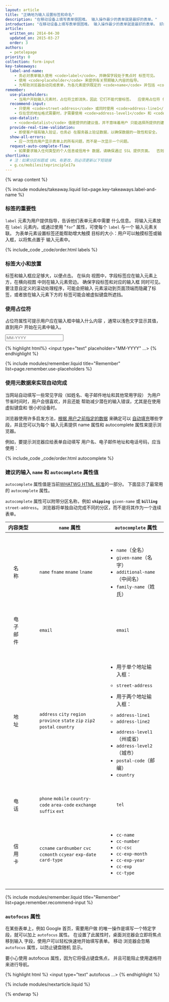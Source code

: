 ```yaml
---
layout: article
title: "正确地为输入设置标签和命名"
description: "在移动设备上填写表单很困难。 输入操作最少的表单就是最好的表单。"
introduction: "在移动设备上填写表单很困难。 输入操作最少的表单就是最好的表单。 好的表单提供有语义的输入类型。 按键应变为与用户的输入类型匹配；用户在日历中选取日期。 让用户了解情况。 验证工具应告诉用户，在提交表单之前他们需要做什么。"
article:
  written_on: 2014-04-30
  updated_on: 2015-03-27
  order: 3
authors:
  - petelepage
priority: 0
collection: form-input
key-takeaways:
  label-and-name:
    - 务必对表单输入使用 <code>label</code>，并确保字段处于焦点时 标签可见。
    - 使用 <code>placeholder</code> 来提供有关预期输入内容的指导。
    - 为帮助浏览器自动完成表单，为各元素提供既定的 <code>name</code> 并包括 <code>autocomplete</code> 属性。
remember:
  use-placeholders:
    - 当用户开始输入元素时，占位符立即消失，因此 它们不能代替标签。  应使用占位符 作为辅助，引导用户注意所需的格式和内容。
  recommend-input:
    - 只使用 <code>street-address</code> 或同时使用 <code>address-line1</code> 和 <code>address-line2</code>
    - 仅在您的地址格式需要时，才需要使用 <code>address-level1</code> 和 <code>address-level2</code> 。
  use-datalist:
    - <code>datalist</code> 值是提供的建议值，并不意味着用户 只能选择所提供的建议值。
  provide-real-time-validation:
    - 即使客户端有输入验证，也务必 在服务器上验证数据，以确保数据的一致性和安全。
  show-all-errors:
    - 应一次性向用户显示表单上的所有问题，而不是一次显示一个问题。
  request-auto-complete-flow:
    - 如果要求输入任何类型的个人信息或信用卡 数据，请确保通过 SSL 提供页面。  否则对话框将 警告用户，他们的信息可能不安全。
shortlinks:
  # 注：如果分区标题或 URL 有更改，则必须更新以下短链接
  - g.co/mobilesiteprinciple17a
---
```

{% wrap content %}

<style>
  img, video, object {
    max-width: 100%;
  }

  img.center {
    display: block;
    margin-left: auto;
    margin-right: auto;
  }

  table.inputtypes th:nth-of-type(2) {
    min-width: 270px;
  }

  table.tc-heavyright th:first-of-type {
    width: 30%;
  }
</style>

{% include modules/takeaway.liquid list=page.key-takeaways.label-and-name %}

### 标签的重要性

`label` 元素为用户提供指导，告诉他们表单元素中需要
什么信息。  将输入元素放在 `label` 元素内，或通过使用 "`for`"
属性，可使每个 `label` 与一个
输入元素关联。  为表单元素设置标签还能帮助增大触摸
目标的大小：用户可以触摸标签或输入框，以将焦点置于
输入元素中。

{% include_code _code/order.html labels %}

### 标签大小和放置

标签和输入框应足够大，以便点击。  在纵向
视图中，字段标签应在输入元素上方，在横向视图
中则在输入元素旁边。  确保字段标签和对应的输入框
同时可见。  要注意自定义的滚动处理程序，可能会把输入
元素滚动到页面顶端而隐藏了标签，或者放在输入元素下方的
标签可能会被虚拟键盘所遮挡。

### 使用占位符

占位符属性可提示用户应在输入框中输入什么内容
，通常以浅色文字显示其值，直到用户
开始在元素中输入。

<input type="text" placeholder="MM-YYYY">

{% highlight html%}
<input type="text" placeholder="MM-YYYY" ...>
{% endhighlight %}


{% include modules/remember.liquid title="Remember" list=page.remember.use-placeholders %}

### 使用元数据来实现自动完成

当网站自动填写一些常见字段（如姓名、电子邮件地址和其他常用字段）
为用户节省时间时，用户会很喜欢，并且还能
帮助减少潜在的输入错误，尤其是在使用虚拟键盘和
很小的设备时。

浏览器使用许多启发方法，[根据
用户之前指定的数据](https://support.google.com/chrome/answer/142893)
来确定可以
[自动填充](https://support.google.com/chrome/answer/142893)哪些字段，并且您可以为每个
输入元素提供 name 属性和 autocomplete
属性来提示浏览器。

例如，要提示浏览器应给表单自动填写
用户名、电子邮件地址和电话号码，应当使用：

{% include_code _code/order.html autocomplete %}


### 建议的输入 `name` 和 `autocomplete` 属性值

<style>
  table td { padding: 13px 26px; }
  table ul { padding: 13px 0; }
</style>

`autocomplete` 属性值是当前[WHATWG HTML 标准](https://html.spec.whatwg.org/multipage/forms.html#autofill)的一部分。 下面显示了最常用的 `autocomplete` 属性。

`autocomplete` 属性可以附带分区名称，例如 **`shipping `**`given-name` 或 **`billing `**`street-address`。 浏览器将单独自动完成不同的分区，而不是将其作为一个连续表单。

<table class="table-3 autocompletes">
  <colgroup>
    <col span="1">
    <col span="1">
    <col span="1">
  </colgroup>
  <thead>
    <tr>
      <th data-th="Content type">内容类型</th>
      <th data-th="name attribute"><code>name</code> 属性</th>
      <th data-th="autocomplete attribute"><code>autocomplete</code> 属性</th>
    </tr>
  </thead>
  <tbody>
    <tr>
      <td data-th="Content type">名称</td>
      <td data-th="name attribute">
        <code>name</code>
        <code>fname</code>
        <code>mname</code>
        <code>lname</code>
      </td>
      <td data-th="autocomplete attribute">
        <ul>
          <li><code>name</code>（全名）</li>
          <li><code>given-name</code>（名字）</li>
          <li><code>additional-name</code>（中间名）</li>
          <li><code>family-name</code>（姓氏）</li>
        </ul>
      </td>
    </tr>
    <tr>
      <td data-th="Content type">电子邮件</td>
      <td data-th="name attribute"><code>email</code></td>
      <td data-th="autocomplete attribute"><code>email</code></td>
    </tr>
    <tr>
      <td data-th="Content type">地址</td>
      <td data-th="name attribute">
        <code>address</code>
        <code>city</code>
        <code>region</code>
        <code>province</code>
        <code>state</code>
        <code>zip</code>
        <code>zip2</code>
        <code>postal</code>
        <code>country</code>
      </td>
      <td data-th="autocomplete attribute">
        <ul>
          <li>用于单个地址输入框：
            <ul>
              <li><code>street-address</code></li>
            </ul>
          </li>
          <li>用于两个地址输入框：
            <ul>
              <li><code>address-line1</code></li>
              <li><code>address-line2</code></li>
            </ul>
          </li>
          <li><code>address-level1</code>（州或省）</li>
          <li><code>address-level2</code>（城市）</li>
          <li><code>postal-code</code>（邮编）</li>
          <li><code>country</code></li>
        </ul>
      </td>
    </tr>
    <tr>
      <td data-th="Content type">电话</td>
      <td data-th="name attribute">
        <code>phone</code>
        <code>mobile</code>
        <code>country-code</code>
        <code>area-code</code>
        <code>exchange</code>
        <code>suffix</code>
        <code>ext</code>
      </td>
      <td data-th="autocomplete attribute"><code>tel</code></td>
    </tr>
    <tr>
      <td data-th="Content type">信用卡</td>
      <td data-th="name attribute">
        <code>ccname</code>
        <code>cardnumber</code>
        <code>cvc</code>
        <code>ccmonth</code>
        <code>ccyear</code>
        <code>exp-date</code>
        <code>card-type</code>
      </td>
      <td data-th="autocomplete attribute">
        <ul>
          <li><code>cc-name</code></li>
          <li><code>cc-number</code></li>
          <li><code>cc-csc</code></li>
          <li><code>cc-exp-month</code></li>
          <li><code>cc-exp-year</code></li>
          <li><code>cc-exp</code></li>
          <li><code>cc-type</code></li>
        </ul>
      </td>
    </tr>
  </tbody>
</table>

{% include modules/remember.liquid title="Remember" list=page.remember.recommend-input %}

### `autofocus` 属性

在某些表单上，例如 Google 首页，需要用户做
的唯一操作是填写一个特定字段，就可以加上 `autofocus`
属性。  在设置了此属性时，桌面浏览器会立即将焦点移到输入
字段，使用户可以轻松快速地开始填写表单。  移动
浏览器会忽略 `autofocus` 属性，以防止键盘随机
显示。

要小心使用 autofocus 属性，因为它将侵占键盘焦点，
并且可能阻止使用退格符
来进行导航。

{% highlight html %}
<input type="text" autofocus ...>
{% endhighlight %}

{% include modules/nextarticle.liquid %}

{% endwrap %}
